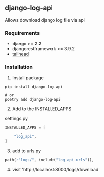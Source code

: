 ## django-log-api

Allows download django log file via api

### Requirements

- django >= 2.2 
- djangorestframework >= 3.9.2 
- [tailhead](https://github.com/GreatFruitOmsk/tailhead) 

### Installation

1. Install package

```shell
pip install django-log-api

# or
poetry add django-log-api
```

2. Add to the INSTALLED_APPS

settings.py

```python
INSTALLED_APPS = [
    ...,
    "log_api",
]
```

3. add to urls.py

```python
path(r"logs/", include("log_api.urls")),
```

4. visit 'http://localhost:8000/logs/download' 